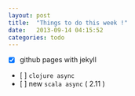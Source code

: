 ```yaml
---
layout: post
title:  "Things to do this week !"
date:   2013-09-14 04:15:52
categories: todo
---
```


- [x] github pages with jekyll
- [&nbsp;] `clojure async`
- [&nbsp;] new `scala async` ( 2.11 )